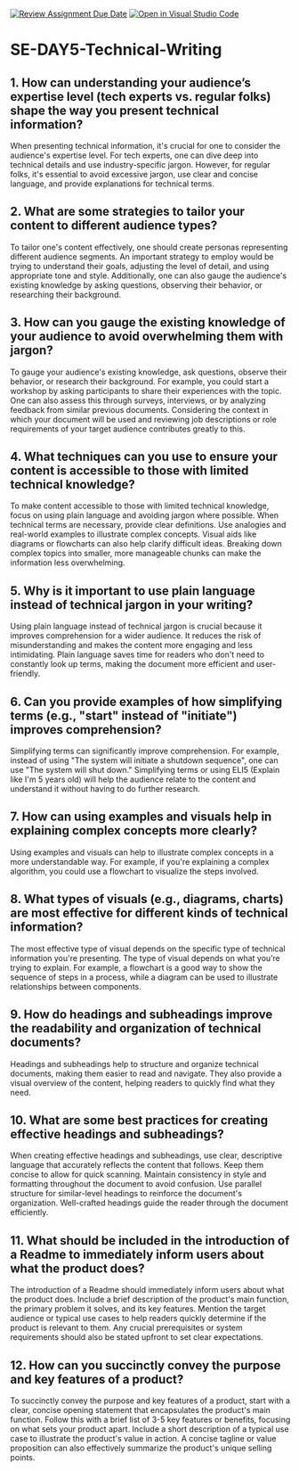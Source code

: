 [![Review Assignment Due Date](https://classroom.github.com/assets/deadline-readme-button-22041afd0340ce965d47ae6ef1cefeee28c7c493a6346c4f15d667ab976d596c.svg)](https://classroom.github.com/a/zsAR-pyY)
[![Open in Visual Studio Code](https://classroom.github.com/assets/open-in-vscode-2e0aaae1b6195c2367325f4f02e2d04e9abb55f0b24a779b69b11b9e10269abc.svg)](https://classroom.github.com/online_ide?assignment_repo_id=15646512&assignment_repo_type=AssignmentRepo)
# SE-DAY5-Technical-Writing
## 1. How can understanding your audience’s expertise level (tech experts vs. regular folks) shape the way you present technical information?
When presenting technical information, it's crucial for one to consider the audience's expertise level. For tech experts, one can dive deep into technical details and use industry-specific jargon. However, for regular folks, it's essential to avoid excessive jargon, use clear and concise language, and provide explanations for technical terms.

## 2. What are some strategies to tailor your content to different audience types?
To tailor one's content effectively, one should create personas representing different audience segments. An important strategy to employ would be trying to understand their goals, adjusting the level of detail, and using appropriate tone and style. Additionally, one can also gauge the audience's existing knowledge by asking questions, observing their behavior, or researching their background.

## 3. How can you gauge the existing knowledge of your audience to avoid overwhelming them with jargon?
To gauge your audience's existing knowledge, ask questions, observe their behavior, or research their background. For example, you could start a workshop by asking participants to share their experiences with the topic. One can also assess this through surveys, interviews, or by analyzing feedback from similar previous documents. Considering the context in which your document will be used and reviewing job descriptions or role requirements of your target audience contributes greatly to this. 

## 4. What techniques can you use to ensure your content is accessible to those with limited technical knowledge?
To make content accessible to those with limited technical knowledge, focus on using plain language and avoiding jargon where possible. When technical terms are necessary, provide clear definitions. Use analogies and real-world examples to illustrate complex concepts. Visual aids like diagrams or flowcharts can also help clarify difficult ideas. Breaking down complex topics into smaller, more manageable chunks can make the information less overwhelming.

## 5. Why is it important to use plain language instead of technical jargon in your writing?
Using plain language instead of technical jargon is crucial because it improves comprehension for a wider audience. It reduces the risk of misunderstanding and makes the content more engaging and less intimidating. Plain language saves time for readers who don't need to constantly look up terms, making the document more efficient and user-friendly.

## 6. Can you provide examples of how simplifying terms (e.g., "start" instead of "initiate") improves comprehension?
Simplifying terms can significantly improve comprehension. For example, instead of using "The system will initiate a shutdown sequence", one can use "The system will shut down." Simplifying terms or using ELI5 (Explain like I'm 5 years old) will help the audience relate to the content and understand it without having to do further research.

## 7. How can using examples and visuals help in explaining complex concepts more clearly?
Using examples and visuals can help to illustrate complex concepts in a more understandable way. For example, if you're explaining a complex algorithm, you could use a flowchart to visualize the steps involved.

## 8. What types of visuals (e.g., diagrams, charts) are most effective for different kinds of technical information?
The most effective type of visual depends on the specific type of technical information you're presenting. The type of visual depends on what you’re trying to explain. For example, a flowchart is a good way to show the sequence of steps in a process, while a diagram can be used to illustrate relationships between components.

## 9. How do headings and subheadings improve the readability and organization of technical documents?
Headings and subheadings help to structure and organize technical documents, making them easier to read and navigate. They also provide a visual overview of the content, helping readers to quickly find what they need.

## 10. What are some best practices for creating effective headings and subheadings?
When creating effective headings and subheadings, use clear, descriptive language that accurately reflects the content that follows. Keep them concise to allow for quick scanning. Maintain consistency in style and formatting throughout the document to avoid confusion. Use parallel structure for similar-level headings to reinforce the document's organization. Well-crafted headings guide the reader through the document efficiently.

## 11. What should be included in the introduction of a Readme to immediately inform users about what the product does?
The introduction of a Readme should immediately inform users about what the product does. Include a brief description of the product's main function, the primary problem it solves, and its key features. Mention the target audience or typical use cases to help readers quickly determine if the product is relevant to them. Any crucial prerequisites or system requirements should also be stated upfront to set clear expectations.

## 12. How can you succinctly convey the purpose and key features of a product?
To succinctly convey the purpose and key features of a product, start with a clear, concise opening statement that encapsulates the product's main function. Follow this with a brief list of 3-5 key features or benefits, focusing on what sets your product apart. Include a short description of a typical use case to illustrate the product's value in action. A concise tagline or value proposition can also effectively summarize the product's unique selling points.

